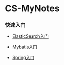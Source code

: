 # CS-MyNotes

### 快速入门

- [ElasticSearch入门](https://github.com/zhenhaochuang/CS-MyNotes/blob/master/QuickStart/ElasticSearch%E5%85%A5%E9%97%A8.md)

- [Mybatis入门](https://github.com/zhenhaochuang/CS-MyNotes/blob/master/QuickStart/ElasticSearch%E5%85%A5%E9%97%A8.md)

- [Spring入门](https://github.com/zhenhaochuang/CS-MyNotes/blob/master/QuickStart/ElasticSearch%E5%85%A5%E9%97%A8.md)